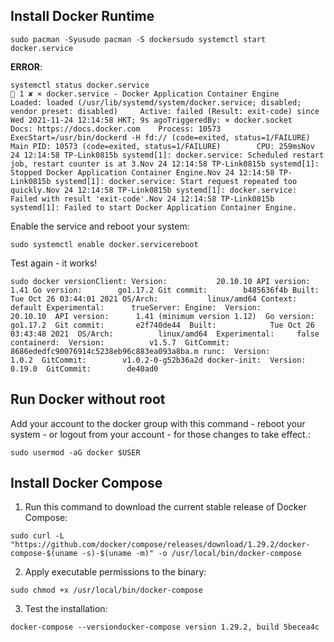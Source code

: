 ## Install Docker Runtime[​](https://mpolinowski.github.io/docs/DevOps/Linux/2021-10-24--arch-linux-install-docker/2021-10-24/#install-docker-runtime "Direct link to Install Docker Runtime")

```
sudo pacman -Syusudo pacman -S dockersudo systemctl start docker.service
```

**ERROR**:

```
systemctl status docker.service                                                                                           1 ✘ × docker.service - Docker Application Container Engine     Loaded: loaded (/usr/lib/systemd/system/docker.service; disabled; vendor preset: disabled)     Active: failed (Result: exit-code) since Wed 2021-11-24 12:14:58 HKT; 9s agoTriggeredBy: × docker.socket       Docs: https://docs.docker.com    Process: 10573 ExecStart=/usr/bin/dockerd -H fd:// (code=exited, status=1/FAILURE)   Main PID: 10573 (code=exited, status=1/FAILURE)        CPU: 259msNov 24 12:14:58 TP-Link0815b systemd[1]: docker.service: Scheduled restart job, restart counter is at 3.Nov 24 12:14:58 TP-Link0815b systemd[1]: Stopped Docker Application Container Engine.Nov 24 12:14:58 TP-Link0815b systemd[1]: docker.service: Start request repeated too quickly.Nov 24 12:14:58 TP-Link0815b systemd[1]: docker.service: Failed with result 'exit-code'.Nov 24 12:14:58 TP-Link0815b systemd[1]: Failed to start Docker Application Container Engine.
```

Enable the service and reboot your system:

```
sudo systemctl enable docker.servicereboot
```

Test again - it works!

```
sudo docker versionClient: Version:           20.10.10 API version:       1.41 Go version:        go1.17.2 Git commit:        b485636f4b Built:             Tue Oct 26 03:44:01 2021 OS/Arch:           linux/amd64 Context:           default Experimental:      trueServer: Engine:  Version:          20.10.10  API version:      1.41 (minimum version 1.12)  Go version:       go1.17.2  Git commit:       e2f740de44  Built:            Tue Oct 26 03:43:48 2021  OS/Arch:          linux/amd64  Experimental:     false containerd:  Version:          v1.5.7  GitCommit:        8686ededfc90076914c5238eb96c883ea093a8ba.m runc:  Version:          1.0.2  GitCommit:        v1.0.2-0-g52b36a2d docker-init:  Version:          0.19.0  GitCommit:        de40ad0
```

## Run Docker without root[​](https://mpolinowski.github.io/docs/DevOps/Linux/2021-10-24--arch-linux-install-docker/2021-10-24/#run-docker-without-root "Direct link to Run Docker without root")

Add your account to the docker group with this command - reboot your system - or logout from your account - for those changes to take effect.:

```
sudo usermod -aG docker $USER
```

## Install Docker Compose[​](https://mpolinowski.github.io/docs/DevOps/Linux/2021-10-24--arch-linux-install-docker/2021-10-24/#install-docker-compose "Direct link to Install Docker Compose")

1. Run this command to download the current stable release of Docker Compose:

```
sudo curl -L "https://github.com/docker/compose/releases/download/1.29.2/docker-compose-$(uname -s)-$(uname -m)" -o /usr/local/bin/docker-compose
```

2. Apply executable permissions to the binary:

```
sudo chmod +x /usr/local/bin/docker-compose
```

3. Test the installation:

```
docker-compose --versiondocker-compose version 1.29.2, build 5becea4c
```

